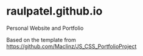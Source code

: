# raulpatel.github.io
Personal Website and Portfolio

Based on the template from https://github.com/Maclinz/JS_CSS_PortfolioProject
